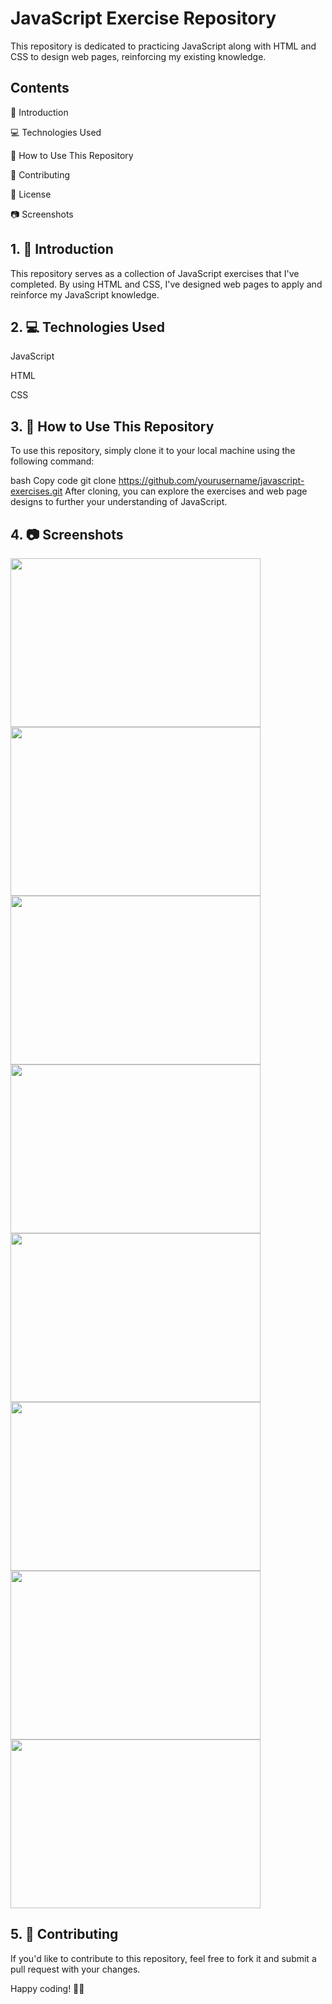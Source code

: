# JavaScript Exercise Repository
This repository is dedicated to practicing JavaScript along with HTML and CSS to design web pages, reinforcing my existing knowledge.

## Contents
📝 Introduction

💻 Technologies Used

🚀 How to Use This Repository

🤝 Contributing

📄 License

📷 Screenshots

## 1. 📝 Introduction
This repository serves as a collection of JavaScript exercises that I've completed. By using HTML and CSS, I've designed web pages to apply and reinforce my JavaScript knowledge.

## 2. 💻 Technologies Used
JavaScript

HTML

CSS

## 3. 🚀 How to Use This Repository
To use this repository, simply clone it to your local machine using the following command:

bash
Copy code
git clone https://github.com/yourusername/javascript-exercises.git
After cloning, you can explore the exercises and web page designs to further your understanding of JavaScript.

## 4. 📷 Screenshots
<img src="https://github.com/kubicix/Javascript-Exercises/assets/96316375/d944a4db-fc67-4f6d-9ea8-3e50bbdd00a2" width="400" height="270">
<img src="https://github.com/kubicix/Javascript-Exercises/assets/96316375/89446fd8-0bea-4aa4-8b22-6b321d222595" width="400" height="270">
<img src="https://github.com/kubicix/Javascript-Exercises/assets/96316375/c75bbe04-95db-4112-9bce-8caf18e5223b" width="400" height="270">
<img src="https://github.com/kubicix/Javascript-Exercises/assets/96316375/de12fcae-e136-4742-99f4-bdcd953ab94a" width="400" height="270">
<img src="https://github.com/kubicix/Javascript-Exercises/assets/96316375/1b1d4326-0eab-493c-8ae0-bde689db3294" width="400" height="270">
<img src="https://github.com/kubicix/Javascript-Exercises/assets/96316375/d4eafe4f-8d57-45a0-8455-40836ac3660c" width="400" height="270">
<img src="https://github.com/kubicix/Javascript-Exercises/assets/96316375/ebb3e699-1368-470c-bdc2-0f56bac32b88" width="400" height="270">
<img src="https://github.com/kubicix/Javascript-Exercises/assets/96316375/b41df568-bd2e-4881-a9de-8cb5f3d913e9" width="400" height="270">


## 5. 🤝 Contributing
If you'd like to contribute to this repository, feel free to fork it and submit a pull request with your changes.

Happy coding! 🚀✨
